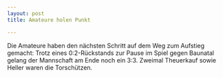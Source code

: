 ```yaml
---
layout: post
title: Amateure holen Punkt

---
```


Die Amateure haben den nächsten Schritt auf dem Weg zum Aufstieg gemacht: Trotz eines 0:2-Rückstands zur Pause im Spiel gegen Baunatal gelang der Mannschaft am Ende noch ein 3:3. Zweimal Theuerkauf sowie Heller waren die Torschützen. 


